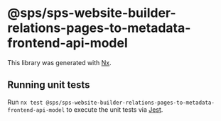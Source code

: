 # @sps/sps-website-builder-relations-pages-to-metadata-frontend-api-model

This library was generated with [Nx](https://nx.dev).

## Running unit tests

Run `nx test @sps/sps-website-builder-relations-pages-to-metadata-frontend-api-model` to execute the unit tests via [Jest](https://jestjs.io).
